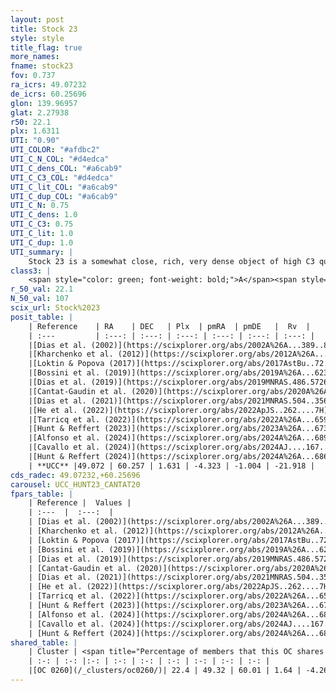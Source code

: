 ```yaml
---
layout: post
title: Stock 23
style: style
title_flag: true
more_names: 
fname: stock23
fov: 0.737
ra_icrs: 49.07232
de_icrs: 60.25696
glon: 139.96957
glat: 2.27938
r50: 22.1
plx: 1.6311
UTI: "0.90"
UTI_COLOR: "#afdbc2"
UTI_C_N_COL: "#d4edca"
UTI_C_dens_COL: "#a6cab9"
UTI_C_C3_COL: "#d4edca"
UTI_C_lit_COL: "#a6cab9"
UTI_C_dup_COL: "#a6cab9"
UTI_C_N: 0.75
UTI_C_dens: 1.0
UTI_C_C3: 0.75
UTI_C_lit: 1.0
UTI_C_dup: 1.0
UTI_summary: |
    Stock 23 is a somewhat close, rich, very dense object of high C3 quality. It is very well-studied in the literature. This object shares a small percentage of members with a later reported entry.
class3: |
    <span style="color: green; font-weight: bold;">A</span><span style="color: #FFC300; font-weight: bold;">B</span>
r_50_val: 22.1
N_50_val: 107
scix_url: Stock%2023
posit_table: |
    | Reference    | RA    | DEC   | Plx  | pmRA  | pmDE   |  Rv  |
    | :---         | :---: | :---: | :---: | :---: | :---: | :---: |
    |[Dias et al. (2002)](https://scixplorer.org/abs/2002A%26A...389..871D) | 49.046 | 60.116 | -- | 0.41 | -1.33 | -8.53 |
    |[Kharchenko et al. (2012)](https://scixplorer.org/abs/2012A%26A...543A.156K) | 49.23 | 60.015 | -- | -1.35 | -1.3 | -- |
    |[Loktin & Popova (2017)](https://scixplorer.org/abs/2017AstBu..72..257L) | 49.05 | 60.117 | -- | 0.41 | -1.33 | -16.8 |
    |[Bossini et al. (2019)](https://scixplorer.org/abs/2019A%26A...623A.108B) | 49.075 | 60.377 | -- | -- | -- | -- |
    |[Dias et al. (2019)](https://scixplorer.org/abs/2019MNRAS.486.5726D) | 49.046 | 60.116 | 1.62 | -4.286 | -0.921 | -16.298 |
    |[Cantat-Gaudin et al. (2020)](https://scixplorer.org/abs/2020A%26A...640A...1C) | 49.075 | 60.377 | 1.613 | -4.261 | -0.865 | -- |
    |[Dias et al. (2021)](https://scixplorer.org/abs/2021MNRAS.504..356D) | 49.004 | 60.467 | 1.609 | -4.25 | -0.874 | -17.241 |
    |[He et al. (2022)](https://scixplorer.org/abs/2022ApJS..262....7H) | 49.222 | 60.142 | 1.637 | -4.31 | -1.005 | -- |
    |[Tarricq et al. (2022)](https://scixplorer.org/abs/2022A%26A...659A..59T) | 49.142 | 60.114 | 1.641 | -4.36 | -1.008 | -- |
    |[Hunt & Reffert (2023)](https://scixplorer.org/abs/2023A%26A...673A.114H) | 49.184 | 60.071 | 1.627 | -4.324 | -0.993 | -34.774 |
    |[Alfonso et al. (2024)](https://scixplorer.org/abs/2024A%26A...689A..18A) | 49.076 | 60.347 | 1.601 | -4.36 | -1.008 | -- |
    |[Cavallo et al. (2024)](https://scixplorer.org/abs/2024AJ....167...12C) | 49.036 | 60.371 | 1.635 | -- | -- | -- |
    |[Hunt & Reffert (2024)](https://scixplorer.org/abs/2024A%26A...686A..42H) | 49.184 | 60.071 | 1.627 | -4.324 | -0.993 | -34.774 |
    | **UCC** |49.072 | 60.257 | 1.631 | -4.323 | -1.004 | -21.918 | 
cds_radec: 49.07232,+60.25696
carousel: UCC_HUNT23_CANTAT20
fpars_table: |
    | Reference |  Values |
    | :---  |  :---:  |
    | [Dias et al. (2002)](https://scixplorer.org/abs/2002A%26A...389..871D) | `E(B-V)=0.26, Dist=380.0, Age=7.51` |
    | [Kharchenko et al. (2012)](https://scixplorer.org/abs/2012A%26A...543A.156K) | `e_bv=0.2, distance=450, log_age=8.3` |
    | [Loktin & Popova (2017)](https://scixplorer.org/abs/2017AstBu..72..257L) | `E(B-V)=0.26, Dmod=9.317, logt=7.51` |
    | [Bossini et al. (2019)](https://scixplorer.org/abs/2019A%26A...623A.108B) | `AV=0.751, Dist=8.903, logA=7.973, Fe/H=0.0` |
    | [Dias et al. (2019)](https://scixplorer.org/abs/2019MNRAS.486.5726D) | `E(B-V)=0.33, Dist=726, logAge=7.641, Z=0.03` |
    | [Cantat-Gaudin et al. (2020)](https://scixplorer.org/abs/2020A%26A...640A...1C) | `AVNN=0.61, DMNN=8.98, AgeNN=8.04` |
    | [Dias et al. (2021)](https://scixplorer.org/abs/2021MNRAS.504..356D) | `Av=0.825, Dist=604, logage=8.363, [Fe/H]=0.054` |
    | [He et al. (2022)](https://scixplorer.org/abs/2022ApJS..262....7H) | `A0=1.1, logAge=7.7` |
    | [Tarricq et al. (2022)](https://scixplorer.org/abs/2022A%26A...659A..59T) | `Dist=613, logAgeNN=8.05` |
    | [Hunt & Reffert (2023)](https://scixplorer.org/abs/2023A%26A...673A.114H) | `AV50=0.691, diffAV50=1.273, MOD50=8.82, logAge50=7.856` |
    | [Alfonso et al. (2024)](https://scixplorer.org/abs/2024A%26A...689A..18A) | `AV=0.60999, MOD=8.97976, logAge=8.33082, Z=0.05423` |
    | [Cavallo et al. (2024)](https://scixplorer.org/abs/2024AJ....167...12C) | `AV50=1.07, dMod50=9.04, logAge50=7.64, [Fe/H]50=0.33` |
    | [Hunt & Reffert (2024)](https://scixplorer.org/abs/2024A%26A...686A..42H) | `MassJ=124.393` |
shared_table: |
    | Cluster | <span title="Percentage of members that this OC shares with the ones listed">%</span>   | RA   | DEC   | Plx   | pmRA  | pmDE  | Rv | UTI |
    | :-: | :-: |:-: | :-: | :-: | :-: | :-: | :-: | :-: |
    |[OC 0260](/_clusters/oc0260/)| 22.4 | 49.32 | 60.01 | 1.64 | -4.26 | -0.97 | -21.65 |0.01 |
---
```

